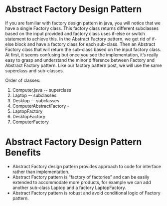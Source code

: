 
# Abstract Factory Design Pattern

If you are familiar with factory design pattern in java, you will notice that we have a single
Factory class. This factory class returns different subclasses based on the input provided and
factory class uses if-else or switch statement to achieve this. In the Abstract Factory pattern,
we get rid of if-else block and have a factory class for each sub-class. Then an Abstract
Factory class that will return the sub-class based on the input factory class. At first,
it seems confusing but once you see the implementation, it’s really easy to grasp and
understand the minor difference between Factory and Abstract Factory pattern. Like our 
factory pattern post, we will use the same superclass and sub-classes.


Order of classes:
1. Computer.java -- superclass 
2. Laptop  -- subclasses
3. Desktop -- subclasses
4. ComputerAbstractFactory -
5. LaptopFactory
6. DesktopFactory
7. ComputerFactory

# Abstract Factory Design Pattern Benefits
- Abstract Factory design pattern provides approach to code for interface rather than implementation.
- Abstract Factory pattern is “factory of factories” and can be easily extended to accommodate more products, for example we can add another sub-class Laptop and a factory LaptopFactory.
- Abstract Factory pattern is robust and avoid conditional logic of Factory pattern.
